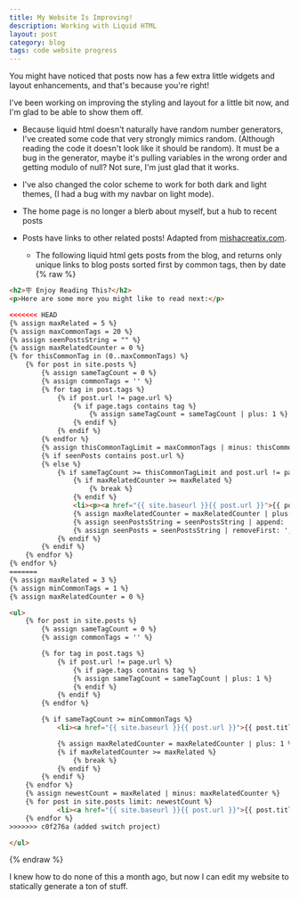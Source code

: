 ```yaml
---
title: My Website Is Improving!
description: Working with Liquid HTML
layout: post
category: blog
tags: code website progress
---
```


You might have noticed that posts now has a few extra little widgets and layout enhancements, and that's because you're right!

I've been working on improving the styling and layout for a little bit now, and I'm glad to be able to show them off.

* Because liquid html doesn't naturally have random number generators, I've created some code that very strongly mimics random. (Although reading the code it doesn't look like it should be random). It must be a bug in the generator, maybe it's pulling variables in the wrong order and getting modulo of null? Not sure, I'm just glad that it works.

* I've also changed the color scheme to work for both dark and light themes, (I had a bug with my navbar on light mode).

* The home page is no longer a blerb about myself, but a hub to recent posts

* Posts have links to other related posts! Adapted from [mishacreatix.com](https://www.mishacreatrix.com/jekyll-related-posts).

    * The following liquid html gets posts from the blog, and returns only unique links to blog posts sorted first by common tags, then by date
{% raw %}
```html
<h2>🪧 Enjoy Reading This?</h2>
<p>Here are some more you might like to read next:</p>

<<<<<<< HEAD
{% assign maxRelated = 5 %}
{% assign maxCommonTags = 20 %}
{% assign seenPostsString = "" %}
{% assign maxRelatedCounter = 0 %}
{% for thisCommonTag in (0..maxCommonTags) %}
	{% for post in site.posts %}
    	{% assign sameTagCount = 0 %}
    	{% assign commonTags = '' %}
		{% for tag in post.tags %}
			{% if post.url != page.url %}
            	{% if page.tags contains tag %}
            		{% assign sameTagCount = sameTagCount | plus: 1 %}
            	{% endif %}
        	{% endif %}
		{% endfor %}
		{% assign thisCommonTagLimit = maxCommonTags | minus: thisCommonTag %}
		{% if seenPosts contains post.url %}
		{% else %}
    		{% if sameTagCount >= thisCommonTagLimit and post.url != page.url %}
        		{% if maxRelatedCounter >= maxRelated %}
            		{% break %}
        		{% endif %}
				<li><p><a href="{{ site.baseurl }}{{ post.url }}">{{ post.title }}</a> - 📅 {% assign d = post.date | date: "%d" | plus:'0' %}{{ post.date | date: "%b" }} {% case d %}{% when 1 or 21 or 31 %}{{ d }}st{% when 2 or 22 %}{{ d }}nd{% when 3 or 23 %}{{ d }}rd{% else %}{{ d }}th{% endcase %} {{ post.date | date: "%Y" }}
        		{% assign maxRelatedCounter = maxRelatedCounter | plus: 1 %}
				{% assign seenPostsString = seenPostsString | append: ',' | append: post.url %}
				{% assign seenPosts = seenPostsString | removeFirst: ',' | split: ',' %}
			{% endif %}
		{% endif %}
	{% endfor %}
{% endfor %}
=======
{% assign maxRelated = 3 %}
{% assign minCommonTags = 1 %}
{% assign maxRelatedCounter = 0 %}

<ul>
	{% for post in site.posts %}
    	{% assign sameTagCount = 0 %}
        {% assign commonTags = '' %}

		{% for tag in post.tags %}
        	{% if post.url != page.url %}
            	{% if page.tags contains tag %}
            	{% assign sameTagCount = sameTagCount | plus: 1 %}
            	{% endif %}
            {% endif %}
		{% endfor %}

        {% if sameTagCount >= minCommonTags %}
    		<li><a href="{{ site.baseurl }}{{ post.url }}">{{ post.title }}</a></li>

            {% assign maxRelatedCounter = maxRelatedCounter | plus: 1 %}
            {% if maxRelatedCounter >= maxRelated %}
                {% break %}
            {% endif %}
		{% endif %}
	{% endfor %}
	{% assign newestCount = maxRelated | minus: maxRelatedCounter %}
	{% for post in site.posts limit: newestCount %}
    		<li><a href="{{ site.baseurl }}{{ post.url }}">{{ post.title }}</a></li>
	{% endfor %}
>>>>>>> c0f276a (added switch project)

</ul>
```
{% endraw %}

I knew how to do none of this a month ago, but now I can edit my website to statically generate a ton of stuff.

